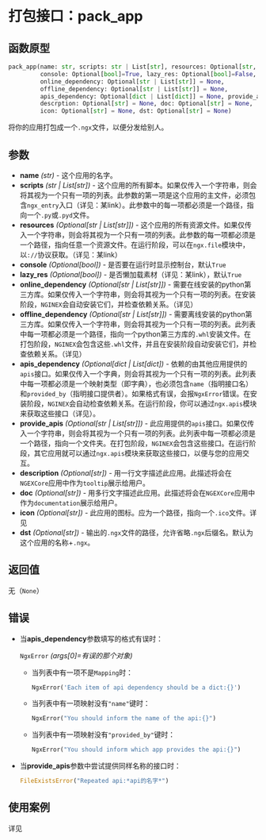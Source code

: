 # 打包接口：pack_app

## 函数原型

```python
pack_app(name: str, scripts: str | List[str], resources: Optional[str, List[str]] = None, 
         console: Optional[bool]=True, lazy_res: Optional[bool]=False, 
         online_dependency: Optional[str | List[str]] = None, 
         offline_dependency: Optional[str | List[str]] = None,
         apis_dependency: Optional[dict | List[dict]] = None, provide_apis=None,
         descrption: Optional[str] = None, doc: Optional[str] = None, 
         icon: Optional[str] = None, dst: Optional[str] = None)
```

将你的应用打包成一个```.ngx```文件，以便分发给别人。

## 参数

- **name** *(str)* - 这个应用的名字。
- **scripts** *(str | List[str])* - 这个应用的所有脚本。如果仅传入一个字符串，则会将其视为一个只有一项的列表。此参数的第一项是这个应用的主文件，必须包含```ngx_entry```入口（详见：某link）。此参数中的每一项都必须是一个路径，指向一个```.py```或```.pyd```文件。
- **resources** *(Optional[str | List[str]])* - 这个应用的所有资源文件。如果仅传入一个字符串，则会将其视为一个只有一项的列表。此参数的每一项都必须是一个路径，指向任意一个资源文件。在运行阶段，可以在```ngx.file```模块中，以```://```协议获取。（详见：某link）
- **console** *(Optional[bool])* - 是否要在运行时显示控制台，默认```True```
- **lazy_res** *(Optional[bool])* - 是否懒加载素材（详见：某link），默认```True```
- **online_dependency** *(Optional[str | List[str]])* - 需要在线安装的python第三方库。如果仅传入一个字符串，则会将其视为一个只有一项的列表。在安装阶段，```NGINEX```会自动安装它们，并检查依赖关系。（详见）
- **offline_dependency** *(Optional[str | List[str]])* - 需要离线安装的python第三方库。如果仅传入一个字符串，则会将其视为一个只有一项的列表。此列表中每一项都必须是一个路径，指向一个python第三方库的```.whl```安装文件。在打包阶段，```NGINEX```会包含这些```.whl```文件，并且在安装阶段自动安装它们，并检查依赖关系。（详见）
- **apis_dependency** *(Optional[dict | List[dict])* - 依赖的由其他应用提供的```apis```接口。如果仅传入一个字典，则会将其视为一个只有一项的列表。此列表中每一项都必须是一个映射类型（即字典），也必须包含```name```（指明接口名）和```provided_by```（指明接口提供者）。如果格式有误，会报```NgxError```错误。在安装阶段，```NGINEX```会自动检查依赖关系。在运行阶段，你可以通过```ngx.apis```模块来获取这些接口（详见）。
- **provide_apis** *(Optional[str | List[str]])* - 此应用提供的```apis```接口。如果仅传入一个字符串，则会将其视为一个只有一项的列表。此列表中每一项都必须是一个路径，指向一个文件夹。在打包阶段，```NGINEX```会包含这些接口。在运行阶段，其它应用就可以通过```ngx.apis```模块来获取这些接口，以便与您的应用交互。
- **description** *(Optional[str])* - 用一行文字描述此应用。此描述将会在```NGEXCore```应用中作为```tooltip```展示给用户。
- **doc** *(Optional[str])* - 用多行文字描述此应用。此描述将会在```NGEXCore```应用中作为```documentation```展示给用户。
- **icon** *(Optional[str])* - 此应用的图标。应为一个路径，指向一个```.ico```文件。详见
- **dst** *(Optional[str])* - 输出的```.ngx```文件的路径，允许省略```.ngx```后缀名。默认为这个应用的名称+```.ngx```。



## 返回值

无（```None```）

## 错误

- 当**apis_dependency**参数填写的格式有误时：

  ```NgxError``` *(args[0]=有误的那个对象)*

  - 当列表中有一项不是```Mapping```时：

    ``````python
    NgxError('Each item of api dependency should be a dict:{}')

  - 当列表中有一项映射没有```"name"```键时：

    ```python
    NgxError("You should inform the name of the api:{}")
    ```

  - 当列表中有一项映射没有```"provided_by"```键时：

    ```python
    NgxError("You should inform which app provides the api:{}")
    ```

- 当**provide_apis**参数中尝试提供同样名称的接口时：

  ```python
  FileExistsError("Repeated api:*api的名字*")
  ```

## 使用案例

详见